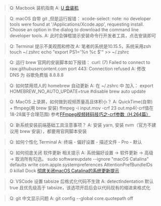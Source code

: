 > Q: Macbook 装机指南
> A: [U 盘装机](https://support.apple.com/zh-cn/HT201372)

> Q: macOS 自带 git ,但是运行报错：
xcode-select: note: no developer tools were found at '/Applications/Xcode.app', requesting install. Choose an option in the dialog to download the command line developer tools.
> A: 此时会弹框提示安装命令行开发者工具，点击安装即可

> Q: Terminal 提示不美观图和修改
> A: 笔者的系统是10.15.5，系统采用zsh
touch ~/.zshrc
echo "export PS1='%n %c $'" >> ~/.zshrc

> Q: 运行 brew 官网的安装脚本如下报错：
curl: (7) Failed to connect to raw.githubusercontent.com port 443: Connection refused
> A: 修改 DNS 为 谷歌免费版 8.8.8.8

> Q: 如何禁用烦人的 homebrew 自动更新
> A: 在 ~/.zshrc 中 加入：
export HOMEBREW_NO_AUTO_UPDATE=true  #disable brew auto update

> Q: MacOS 上录屏，如何做到视频质量高且体积小？
> A: QuickTime(自带) + ffmpeg(用 brew 安装)
ffmpeg -i input.mov -crf 23 out.mp4(-crf值在18-28属于合理范围)
参考[FFmpeg视频转码技巧之-crf参数（H.264篇）](https://blog.csdn.net/happydeer/article/details/52610060)

> Q: 新系统安装前端基础工具注意事项？
> A: 安装 yarn, 安装 nvm（官方不建议用 brew 安装），都要用官网脚本安装

> Q: 如何个性化 Terminal
> A: 终端 - 偏好设置 - 描述文件 - Pro - 默认

> Q: 如何彻底关闭 软件更新 相关提示
> A: 系统偏好设置 -> 软件更新 -> 高级 -> 取消所有勾选。
sudo softwareupdate --ignore "macOS Catalina"
defaults write com.apple.systempreferences AttentionPrefBundleIDs 0 
killall Dock 
[彻底关闭macOS Catalina的系统更新提示](https://zhuanlan.zhihu.com/p/131266003)

> Q: VSCode 设置 tabsize 后格式化代码不生效
> A: detectIndentation 默认 true 且优先级高于 tabsize，该选项开启后会以代码现有的缩进来格式化

> Q: git 中文显示问题
> A: git config --global core.quotepath off
